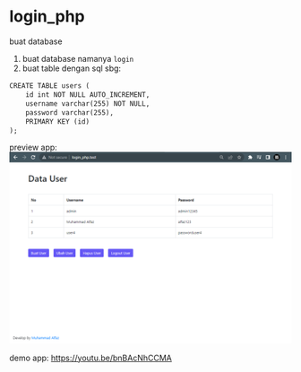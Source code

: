 # login_php

buat database

1. buat database namanya `login`
2. buat table dengan sql sbg:
```
CREATE TABLE users (
    id int NOT NULL AUTO_INCREMENT,
    username varchar(255) NOT NULL,
    password varchar(255),
    PRIMARY KEY (id)
);
```

preview app:
![alt text](https://github.com/alfaz86/login_php/blob/main/image_application.png?raw=true)

demo app:
https://youtu.be/bnBAcNhCCMA
